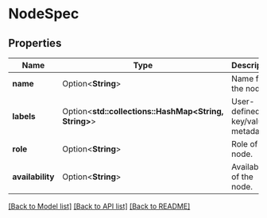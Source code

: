 # NodeSpec

## Properties

Name | Type | Description | Notes
------------ | ------------- | ------------- | -------------
**name** | Option<**String**> | Name for the node. | [optional]
**labels** | Option<**std::collections::HashMap<String, String>**> | User-defined key/value metadata. | [optional]
**role** | Option<**String**> | Role of the node. | [optional]
**availability** | Option<**String**> | Availability of the node. | [optional]

[[Back to Model list]](../README.md#documentation-for-models) [[Back to API list]](../README.md#documentation-for-api-endpoints) [[Back to README]](../README.md)


